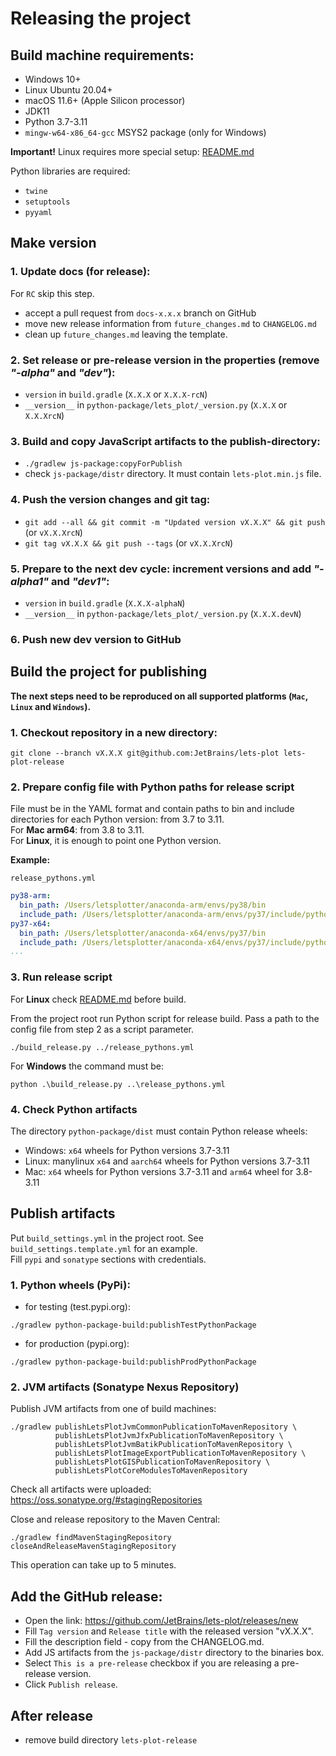 # Releasing the project

## Build machine requirements:

 - Windows 10+
 - Linux Ubuntu 20.04+
 - macOS 11.6+ (Apple Silicon processor)
 - JDK11
 - Python 3.7-3.11
 - `mingw-w64-x86_64-gcc` MSYS2 package (only for Windows)

**Important!** Linux requires more special setup: [README.md](tools%2FREADME.md)   

Python libraries are required:
 - `twine`
 - `setuptools`
 - `pyyaml`


## Make version

### 1. Update docs (for release):

For `RC` skip this step.

 - accept a pull request from `docs-x.x.x` branch on GitHub
 - move new release information from `future_changes.md` to `CHANGELOG.md`
 - clean up `future_changes.md` leaving the template.

### 2. Set release or pre-release version in the properties (remove _"-alpha"_ and _"dev"_): 

 - `version` in `build.gradle` (`X.X.X` or `X.X.X-rcN`)
 - `__version__` in `python-package/lets_plot/_version.py` (`X.X.X` or `X.X.XrcN`)
 
### 3. Build and copy JavaScript artifacts to the publish-directory:

 - `./gradlew js-package:copyForPublish`
 - check `js-package/distr` directory. It must contain `lets-plot.min.js` file.
  
### 4. Push the version changes and git tag:
         
 - `git add --all && git commit -m "Updated version vX.X.X" && git push` (or `vX.X.XrcN`)
 - `git tag vX.X.X && git push --tags` (or `vX.X.XrcN`)
 
### 5. Prepare to the next dev cycle: increment versions and add _"-alpha1"_ and _"dev1"_:
         
 - `version` in `build.gradle` (`X.X.X-alphaN`)
 - `__version__` in `python-package/lets_plot/_version.py` (`X.X.X.devN`)

### 6. Push new dev version to GitHub

## Build the project for publishing

**The next steps need to be reproduced on all supported platforms (`Mac`, `Linux` and `Windows`).**

### 1. Checkout repository in a new directory: 

 `git clone --branch vX.X.X git@github.com:JetBrains/lets-plot lets-plot-release`

### 2. Prepare config file with Python paths for release script

File must be in the YAML format and contain paths to bin and include directories for
each Python version: from 3.7 to 3.11.     
For **Mac arm64**: from 3.8 to 3.11.   
For **Linux**, it is enough to point one Python version.

**Example:**

`release_pythons.yml`

```yaml
py38-arm:
  bin_path: /Users/letsplotter/anaconda-arm/envs/py38/bin
  include_path: /Users/letsplotter/anaconda-arm/envs/py37/include/python3.8
py37-x64:
  bin_path: /Users/letsplotter/anaconda-x64/envs/py37/bin
  include_path: /Users/letsplotter/anaconda-x64/envs/py37/include/python3.7m
...
```

### 3. Run release script

For **Linux** check [README.md](tools%2FREADME.md) before build.

From the project root run Python script for release build. Pass a path to the config file
from step 2 as a script parameter.

```shell
./build_release.py ../release_pythons.yml
```

For **Windows** the command must be:

```shell
python .\build_release.py ..\release_pythons.yml
```

### 4. Check Python artifacts

The directory `python-package/dist` must contain Python release wheels:
 - Windows: `x64` wheels for Python versions 3.7-3.11
 - Linux: manylinux `x64` and `aarch64` wheels for Python versions 3.7-3.11
 - Mac: `x64` wheels for Python versions 3.7-3.11 and `arm64` wheel for 3.8-3.11


## Publish artifacts

Put `build_settings.yml` in the project root. See `build_settings.template.yml` for an example.   
Fill `pypi` and `sonatype` sections with credentials.

### 1. Python wheels (PyPi):

 - for testing (test.pypi.org):
 
 `./gradlew python-package-build:publishTestPythonPackage`

 - for production (pypi.org):
 
 `./gradlew python-package-build:publishProdPythonPackage`
 
### 2. JVM artifacts (Sonatype Nexus Repository)

Publish JVM artifacts from one of build machines:

```shell
./gradlew publishLetsPlotJvmCommonPublicationToMavenRepository \
          publishLetsPlotJvmJfxPublicationToMavenRepository \
          publishLetsPlotJvmBatikPublicationToMavenRepository \
          publishLetsPlotImageExportPublicationToMavenRepository \
          publishLetsPlotGISPublicationToMavenRepository \
          publishLetsPlotCoreModulesToMavenRepository
```

Check all artifacts were uploaded: https://oss.sonatype.org/#stagingRepositories

Close and release repository to the Maven Central:

`./gradlew findMavenStagingRepository closeAndReleaseMavenStagingRepository`

This operation can take up to 5 minutes.

 
## Add the GitHub release:
     
 - Open the link: https://github.com/JetBrains/lets-plot/releases/new
 - Fill `Tag version` and `Release title` with the released version "vX.X.X".
 - Fill the description field - copy from the CHANGELOG.md.
 - Add JS artifacts from the `js-package/distr` directory to the binaries box.
 - Select `This is a pre-release` checkbox if you are releasing a pre-release version.
 - Click `Publish release`.
 

## After release

 - remove build directory `lets-plot-release`

